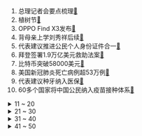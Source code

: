 1. 总理记者会要点梳理[:link:](https://s.weibo.com/weibo?q=%23总理记者会要点梳理%23&Refer=top)
2. 植树节[:link:](https://s.weibo.com/weibo?q=%23植树节%23&Refer=top)
3. OPPO Find X3发布[:link:](https://s.weibo.com/weibo?q=%23OPPO%20Find%20X3发布%23&Refer=top)
4. 背母亲上学刘秀祥后续[:link:](https://s.weibo.com/weibo?q=%23背母亲上学刘秀祥后续%23&Refer=top)
5. 代表建议推进公民个人身份证件合一[:link:](https://s.weibo.com/weibo?q=%23代表建议推进公民个人身份证件合一%23&Refer=top)
6. 拜登签署1.9万亿美元救助法案[:link:](https://s.weibo.com/weibo?q=%23拜登签署1.9万亿美元救助法案%23&Refer=top)
7. 比特币突破58000美元[:link:](https://s.weibo.com/weibo?q=%23比特币突破58000美元%23&Refer=top)
8. 美国新冠肺炎死亡病例超53万例[:link:](https://s.weibo.com/weibo?q=%23美国新冠肺炎死亡病例超53万例%23&Refer=top)
9. 代表建议种牙纳入医保[:link:](https://s.weibo.com/weibo?q=%23代表建议种牙纳入医保%23&Refer=top)
10. 60多个国家将中国公民纳入疫苗接种体系[:link:](https://s.weibo.com/weibo?q=%2360多个国家将中国公民纳入疫苗接种体系%23&Refer=top)
<details>
<summary>11 ~ 20</summary>

11. 长征七号改遥二运载火箭成功发射[:link:](https://s.weibo.com/weibo?q=%23长征七号改遥二运载火箭成功发射%23&Refer=top)
12. 又一医院取消张文荣门诊[:link:](https://s.weibo.com/weibo?q=%23又一医院取消张文荣门诊%23&Refer=top)
13. 想见你原班人马拍电影版[:link:](https://s.weibo.com/weibo?q=%23想见你原班人马拍电影版%23&Refer=top)
14. 日本母亲每天给地震失踪独女发短信[:link:](https://s.weibo.com/weibo?q=%23日本母亲每天给地震失踪独女发短信%23&Refer=top)
15. 虞书欣给Lisa科普凡尔赛[:link:](https://s.weibo.com/weibo?q=%23虞书欣给Lisa科普凡尔赛%23&Refer=top)
16. 共享充电宝每小时从1元涨至4元[:link:](https://s.weibo.com/weibo?q=%23共享充电宝每小时从1元涨至4元%23&Refer=top)
17. 室友说梦话有多可怕[:link:](https://s.weibo.com/weibo?q=%23室友说梦话有多可怕%23&Refer=top)
18. 这个婚突然不想结了[:link:](https://s.weibo.com/weibo?q=%23这个婚突然不想结了%23&Refer=top)
19. 直播平台羽绒服抽检8成不达标[:link:](https://s.weibo.com/weibo?q=%23直播平台羽绒服抽检8成不达标%23&Refer=top)
20. 阿富汗禁止女学生在有男性场所唱歌[:link:](https://s.weibo.com/weibo?q=%23阿富汗禁止女学生在有男性场所唱歌%23&Refer=top)
</details>
<details>
<summary>21 ~ 30</summary>

21. 马尚真实身份[:link:](https://s.weibo.com/weibo?q=%23马尚真实身份%23&Refer=top)
22. 原来是王阳阳[:link:](https://s.weibo.com/weibo?q=%23原来是王阳阳%23&Refer=top)
23. 毛晓彤杨玏工作室辟谣恋情[:link:](https://s.weibo.com/weibo?q=%23毛晓彤杨玏工作室辟谣恋情%23&Refer=top)
24. 水果切片饼干[:link:](https://s.weibo.com/weibo?q=%23水果切片饼干%23&Refer=top)
25. Lisa导师舞台选情人的原因[:link:](https://s.weibo.com/weibo?q=%23Lisa导师舞台选情人的原因%23&Refer=top)
26. 考研国家线[:link:](https://s.weibo.com/weibo?q=%23考研国家线%23&Refer=top)
27. notability降价[:link:](https://s.weibo.com/weibo?q=%23notability降价%23&Refer=top)
28. 徐令宜十一娘怎么还不体面[:link:](https://s.weibo.com/weibo?q=%23徐令宜十一娘怎么还不体面%23&Refer=top)
29. 刘宇宁古装造型[:link:](https://s.weibo.com/weibo?q=%23刘宇宁古装造型%23&Refer=top)
30. 白敬亭给自己劝架[:link:](https://s.weibo.com/weibo?q=%23白敬亭给自己劝架%23&Refer=top)
</details>
<details>
<summary>31 ~ 40</summary>

31. 韩国31所女校限制内衣颜色[:link:](https://s.weibo.com/weibo?q=%23韩国31所女校限制内衣颜色%23&Refer=top)
32. 姐弟恋可以有多快乐[:link:](https://s.weibo.com/weibo?q=%23姐弟恋可以有多快乐%23&Refer=top)
33. 植树节已写入森林法[:link:](https://s.weibo.com/weibo?q=%23植树节已写入森林法%23&Refer=top)
34. 天官赐福[:link:](https://s.weibo.com/weibo?q=%23天官赐福%23&Refer=top)
35. 郭麒麟跳女团舞[:link:](https://s.weibo.com/weibo?q=%23郭麒麟跳女团舞%23&Refer=top)
36. 王祖蓝晒小女儿百天照[:link:](https://s.weibo.com/weibo?q=%23王祖蓝晒小女儿百天照%23&Refer=top)
37. 唐九洲没选到想选的歌哭了[:link:](https://s.weibo.com/weibo?q=%23唐九洲没选到想选的歌哭了%23&Refer=top)
38. 香港警察踢正步配分列式进行曲[:link:](https://s.weibo.com/weibo?q=%23香港警察踢正步配分列式进行曲%23&Refer=top)
39. 刘耀文是等比放大的吧[:link:](https://s.weibo.com/weibo?q=%23刘耀文是等比放大的吧%23&Refer=top)
40. 黄圣依杨子教育分歧[:link:](https://s.weibo.com/weibo?q=%23黄圣依杨子教育分歧%23&Refer=top)
</details>
<details>
<summary>41 ~ 50</summary>

41. 瑞典女王储夫妇确诊新冠[:link:](https://s.weibo.com/weibo?q=%23瑞典女王储夫妇确诊新冠%23&Refer=top)
42. 迪拜每年花至少4亿美元进口沙子[:link:](https://s.weibo.com/weibo?q=%23迪拜每年花至少4亿美元进口沙子%23&Refer=top)
43. 深圳多家银行收回违规流入楼市贷款[:link:](https://s.weibo.com/weibo?q=%23深圳多家银行收回违规流入楼市贷款%23&Refer=top)
44. 山河令[:link:](https://s.weibo.com/weibo?q=%23山河令%23&Refer=top)
45. 吐口水羊驼能有什么坏心思[:link:](https://s.weibo.com/weibo?q=%23吐口水羊驼能有什么坏心思%23&Refer=top)
46. 非遗微雕师用针尖雕出兰亭序[:link:](https://s.weibo.com/weibo?q=%23非遗微雕师用针尖雕出兰亭序%23&Refer=top)
47. 司藤[:link:](https://s.weibo.com/weibo?q=%23司藤%23&Refer=top)
48. 陶勇说应将学生视力纳入教育卫生考核[:link:](https://s.weibo.com/weibo?q=%23陶勇说应将学生视力纳入教育卫生考核%23&Refer=top)
49. 网络算命背后到底有多少生意[:link:](https://s.weibo.com/weibo?q=%23网络算命背后到底有多少生意%23&Refer=top)
50. 医院副院长回应张文荣免职[:link:](https://s.weibo.com/weibo?q=%23医院副院长回应张文荣免职%23&Refer=top)
</details>